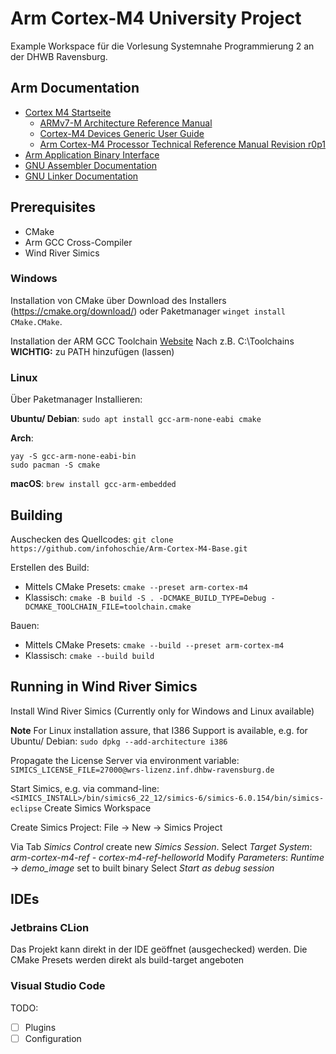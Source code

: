 # Arm Cortex-M4 University Project

Example Workspace für die Vorlesung Systemnahe Programmierung 2 an der
DHWB Ravensburg.

## Arm Documentation
 - [Cortex M4 Startseite](https://developer.arm.com/Processors/Cortex-M4)
   - [ARMv7-M Architecture Reference Manual](https://developer.arm.com/documentation/ddi0403/latest/)
   - [Cortex-M4 Devices Generic User Guide](https://developer.arm.com/documentation/dui0553/b/?lang=en)
   - [Arm Cortex-M4 Processor Technical Reference Manual Revision r0p1](https://developer.arm.com/documentation/100166/0001/?lang=en)
 - [Arm Application Binary Interface](https://github.com/ARM-software/abi-aa)
 - [GNU Assembler Documentation](https://sourceware.org/binutils/docs-2.40/as/index.html)
 - [GNU Linker Documentation](https://sourceware.org/binutils/docs-2.40/ld/index.html)

## Prerequisites
 - CMake
 - Arm GCC Cross-Compiler
 - Wind River Simics

### Windows
Installation von CMake über Download des Installers (https://cmake.org/download/)
oder Paketmanager `winget install CMake.CMake`.

Installation der ARM GCC Toolchain [Website](https://gnutoolchains.com/arm-eabi/)
Nach z.B. C:\Toolchains\
**WICHTIG:** zu PATH hinzufügen (lassen)

### Linux
Über Paketmanager Installieren:

**Ubuntu/ Debian**: ```sudo apt install gcc-arm-none-eabi cmake```

**Arch**:
```
yay -S gcc-arm-none-eabi-bin 
sudo pacman -S cmake
```

**macOS**: ```brew install gcc-arm-embedded```

## Building
Auschecken des Quellcodes:
`git clone https://github.com/infohoschie/Arm-Cortex-M4-Base.git`

Erstellen des Build:
 - Mittels CMake Presets:
   ```cmake --preset arm-cortex-m4```
 - Klassisch:
   ```cmake -B build -S . -DCMAKE_BUILD_TYPE=Debug -DCMAKE_TOOLCHAIN_FILE=toolchain.cmake```

Bauen:
 - Mittels CMake Presets:
  ```cmake --build --preset arm-cortex-m4```
 - Klassisch:
   ```cmake --build build```
 
## Running in Wind River Simics
Install Wind River Simics (Currently only for Windows and Linux available)

**Note**
For Linux installation assure, that I386 Support is available, e.g. for 
Ubuntu/ Debian: ```sudo dpkg --add-architecture i386```

Propagate the License Server via environment variable:
```SIMICS_LICENSE_FILE=27000@wrs-lizenz.inf.dhbw-ravensburg.de```

Start Simics, e.g. via command-line:
```<SIMICS_INSTALL>/bin/simics6_22_12/simics-6/simics-6.0.154/bin/simics-eclipse```
Create Simics Workspace

Create Simics Project: File -> New -> Simics Project

Via Tab *Simics Control* create new *Simics Session*.
Select *Target System*: *arm-cortex-m4-ref - cortex-m4-ref-helloworld*
Modify *Parameters*: *Runtime* -> *demo_image* set to built binary
Select *Start as debug session*

## IDEs
### Jetbrains CLion
Das Projekt kann direkt in der IDE geöffnet (ausgechecked) werden.
Die CMake Presets werden direkt als build-target angeboten

### Visual Studio Code
TODO:
 - [ ] Plugins
 - [ ] Configuration
